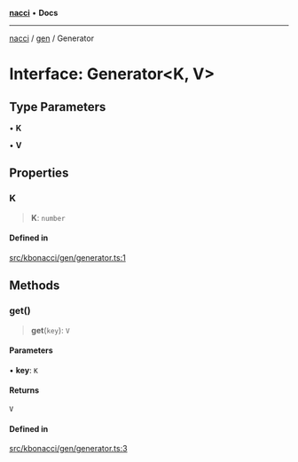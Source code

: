 [**nacci**](../../../README.md) • **Docs**

***

[nacci](../../../README.md) / [gen](../README.md) / Generator

# Interface: Generator\<K, V\>

## Type Parameters

• **K**

• **V**

## Properties

### K

> **K**: `number`

#### Defined in

[src/kbonacci/gen/generator.ts:1](https://github.com/havelessbemore/nacci/blob/c935ac2e44daa562932932808e6c68b5725c7123/src/kbonacci/gen/generator.ts#L1)

## Methods

### get()

> **get**(`key`): `V`

#### Parameters

• **key**: `K`

#### Returns

`V`

#### Defined in

[src/kbonacci/gen/generator.ts:3](https://github.com/havelessbemore/nacci/blob/c935ac2e44daa562932932808e6c68b5725c7123/src/kbonacci/gen/generator.ts#L3)
